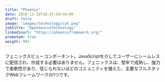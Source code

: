 ```yaml
---
title: "Phoenix"
date: 2018-11-19T10:47:58+10:00
draft: false
image: "images/technology/cat.png"
jobtitle: "OpenSourceTecknology"
linkedinurl: "https://phoenixframework.org/"
promoted: true
weight: 993
---
```

フェニックスビューコンポーネント。JavaScriptを介してユーザーにシームレスに配信され、作成する必要はありません。フェニックスは、堅牢で成熟し、強力で柔軟性があり、信じられないほどのコミュニティを備えた、主要なフルスタックWebフレームワークの1つです。